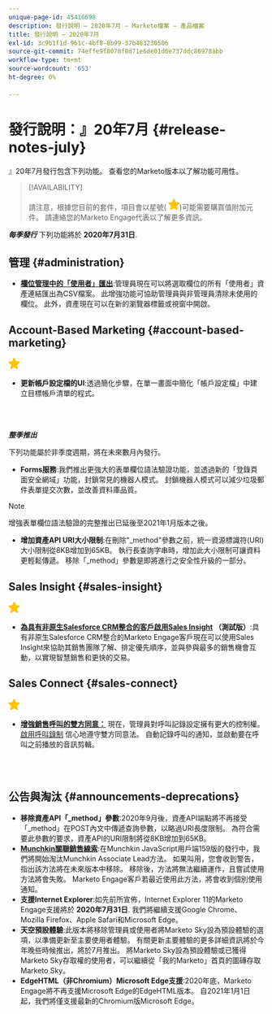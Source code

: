 ```yaml
---
unique-page-id: 45416698
description: 發行說明 — 2020年7月 — Marketo檔案 — 產品檔案
title: 發行說明 — 2020年7月
exl-id: 3c9b1f1d-961c-4bf8-8b99-37b483230506
source-git-commit: 74effe9f8078f8d71e6de01d6e737ddc86978abb
workflow-type: tm+mt
source-wordcount: '653'
ht-degree: 0%

---
```


# 發行說明：』20年7月 {#release-notes-july}

』20年7月發行包含下列功能。 查看您的Marketo版本以了解功能可用性。

>[!AVAILABILITY]
>
>請注意，根據您目前的套件，項目會以星號( ![（星號）](assets/yellow-star.png))可能需要購買值附加元件。 請連絡您的Marketo Engage代表以了解更多資訊。

**_每季發行_** 下列功能將於 **2020年7月31日**.

## 管理 {#administration}

* **[欄位管理中的「使用者」匯出](/help/marketo/product-docs/administration/field-management/export-used-by-data-for-a-field.md)**:管理員現在可以將選取欄位的所有「使用者」資產連結匯出為CSV檔案。 此增強功能可協助管理員與非管理員清除未使用的欄位。 此外，資產現在可以在新的瀏覽器標籤或視窗中開啟。

## Account-Based Marketing {#account-based-marketing}

![（星號）](assets/yellow-star.png)

* **更新帳戶設定檔的UI**:透過簡化步驟，在單一畫面中簡化「帳戶設定檔」中建立目標帳戶清單的程式。

<br> 

**_整季推出_**

下列功能屬於非季度週期，將在未來數月內發行。

* **Forms服務**:我們推出更強大的表單欄位語法驗證功能，並透過新的「登錄頁面安全網域」功能，封鎖常見的機器人模式。 封鎖機器人模式可以減少垃圾郵件表單提交次數，並改善資料庫品質。

>[!NOTE]
>
>增強表單欄位語法驗證的完整推出已延後至2021年1月版本之後。

* **增加資產API URI大小限制**:在刪除&quot;_method&quot;參數之前，統一資源標識符(URI)大小限制從8KB增加到65KB。 執行長查詢字串時，增加此大小限制可讓資料更輕鬆傳遞。 移除「_method」參數是即將進行之安全性升級的一部分。

## Sales Insight {#sales-insight}

![（星號）](assets/yellow-star.png)

* **[為具有非原生Salesforce CRM整合的客戶啟用Sales Insight](/help/marketo/product-docs/marketo-sales-insight/sales-insight-for-non-native-salesforce-integrations.md) （測試版）**:具有非原生Salesforce CRM整合的Marketo Engage客戶現在可以使用Sales Insight來協助其銷售團隊了解、排定優先順序，並與參與最多的銷售機會互動，以實現智慧銷售和更快的交易。

## Sales Connect {#sales-connect}

![（星號）](assets/yellow-star.png)

* **[增強銷售呼叫的雙方同意：](/help/marketo/product-docs/marketo-sales-connect/phone/two-party-consent-settings.md)** 現在，管理員對呼叫記錄設定擁有更大的控制權。 [啟用呼叫錄制](/help/marketo/product-docs/marketo-sales-connect/phone/enable-call-recording.md) 信心地遵守雙方同意法。 自動記錄呼叫的通知，並啟動要在呼叫之前播放的音訊剪輯。

<br> 

## 公告與淘汰 {#announcements-deprecations}

* **移除資產API「_method」參數**:2020年9月後，資產API端點將不再接受「_method」在POST內文中傳遞查詢參數，以略過URI長度限制。 為符合需要此參數的要求，資產API的URI限制將從8KB增加到65KB。
* **[Munchkin關聯銷售線索](https://developers.marketo.com/blog/deprecation-of-munchkin-associate-lead-method/)**:在Munchkin JavaScript用戶端159版的發行中，我們將開始淘汰Munchkin Associate Lead方法。 如果叫用，您會收到警告，指出該方法將在未來版本中移除。 移除後，方法將無法繼續運作，且嘗試使用方法將會失敗。 Marketo Engage客戶若最近使用此方法，將會收到個別使用通知。
* **支援Internet Explorer**:如先前所宣佈，Internet Explorer 11的Marketo Engage支援將於 **2020年7月31日**. 我們將繼續支援Google Chrome、Mozilla Firefox、Apple Safari和Microsoft Edge。
* **天空預設體驗**:此版本將移除管理員或使用者將Marketo Sky設為預設體驗的選項，以準備更新至主要使用者體驗。 有關更新主要體驗的更多詳細資訊將於今年晚些時候推出，將於7月推出。 將Marketo Sky設為預設體驗或已獲得Marketo Sky存取權的使用者，可以繼續從「我的Marketo」首頁的圖磚存取Marketo Sky。
* **EdgeHTML（非Chromium）Microsoft Edge支援**:2020年底，Marketo Engage將不再支援Microsoft Edge的EdgeHTML版本。 自2021年1月1日起，我們將僅支援最新的Chromium版Microsoft Edge。
